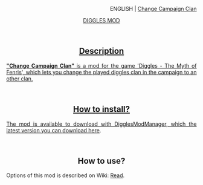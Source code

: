 <p align="right">
    ENGLISH | <a href="./docs/pl-PL/>POLISH</a>
</p>

<h1 align="center">
    Change Campaign Clan
</h1>

<p align="center">
    DIGGLES MOD
</p>
<br>

<h2 align="center">
    Description
</h2>

<p align="justify">
    <strong>
      "Change Campaign Clan"</strong> is a mod for the game 'Diggles - The Myth of Fenris', which lets you change the played diggles clan in the campaign to an other clan.
</p>
<br>

<h2 align="center">
    How to install?
</h2>

<p align="justify">
    The mod is available to download with DigglesModManager, which the latest version you can <a href="https://digglesmods.github.io/DigglesModManager">download here</a>.
</p>
<br>


<h2 align="center">
    How to use?
</h2>
<p align="justify">
    Options of this mod is described on Wiki: <a href="https://github.com/DigglesMods/ChangeCampaignClan/wiki">Read</a>.
</p>
